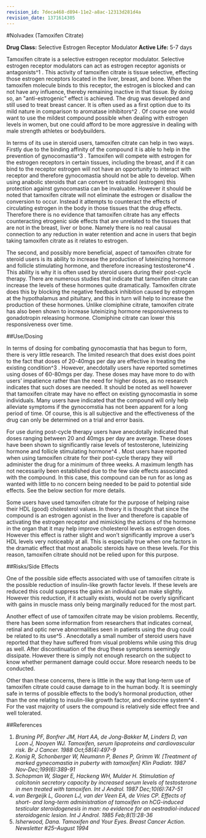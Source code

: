```yaml
---
revision_id: 7deca468-d894-11e2-a8ac-12313d281d4a
revision_date: 1371614305
---
```


#Nolvadex (Tamoxifen Citrate)

**Drug Class:** Selective Estrogen Receptor Modulator
**Active Life:** 5-7 days

Tamoxifen citrate is a selective estrogen receptor modulator. Selective estrogen receptor modulators can act as estrogen receptor agonists or antagonists^1 . This activity of tamoxifen citrate is tissue selective, effecting those estrogen receptors located in the liver, breast, and bone. When the tamoxifen molecule binds to this receptor, the estrogen is blocked and can not have any influence, thereby remaining inactive in that tissue. By doing so, an "anti-estrogenic" effect is achieved. The drug was developed and still used to treat breast cancer. It is often used as a first option due to its mild nature in comparison to aromatase inhibitors^2 . Of course one would want to use the mildest compound possible when dealing with estrogen levels in women, but one could afford to be more aggressive in dealing with male strength athletes or bodybuilders. 

In terms of its use in steroid users, tamoxifen citrate can help in two ways. Firstly due to the binding affinity of the compound it is able to help in the prevention of gynocomastia^3 . Tamoxifen will compete with estrogen for the estrogen receptors in certain tissues, including the breast, and if it can bind to the receptor estrogen will not have an opportunity to interact with receptor and therefore gynocomastia should not be able to develop. When using anabolic steroids that can convert to estradiol (estrogen) this protection against gynocomastia can be invaluable. However it should be noted that tamoxifen citrate will not eliminate the estrogen or disallow the conversion to occur. Instead it attempts to counteract the effects of circulating estrogen in the body in those tissues that the drug effects. Therefore there is no evidence that tamoxifen citrate has any effects counteracting etrogenic side effects that are unrelated to the tissues that are not in the breast, liver or bone. Namely there is no real causal connection to any reduction in water retention and acne in users that begin taking tamoxifen citrate as it relates to estrogen.

The second, and possibly more beneficial, aspect of tamoxifen citrate for steroid users is its ability to increase the production of luteinizing hormone and follicle stimulating hormone, and therefore increasing testosterone^4 . This ability is why it is often used by steroid users during their post-cycle therapy. There are numerous studies that indicate that tamoxifen citrate can increase the levels of these hormones quite dramatically. Tamoxifen citrate does this by blocking the negative feedback inhibition caused by estrogen at the hypothalamus and pituitary, and this in turn will help to increase the production of these hormones. Unlike clomiphine citrate, tamoxifen citrate has also been shown to increase luteinizing hormone responsiveness to gonadotropin releasing hormone. Clomiphine citrate can lower this responsiveness over time. 

##Use/Dosing

In terms of dosing for combating gynocomastia that has begun to form, there is very little research. The limited research that does exist does point to the fact that doses of 20-40mgs per day are effective in treating the existing condition^3 . However, anecdotally users have reported sometimes using doses of 60-80mgs per day. These doses may have more to do with users’ impatience rather than the need for higher doses, as no research indicates that such doses are needed. It should be noted as well however that tamoxifen citrate may have no effect on existing gynocomastia in some individuals. Many users have indicated that the compound will only help alleviate symptoms if the gynocomstia has not been apparent for a long period of time. Of course, this is all subjective and the effectiveness of the drug can only be determined on a trial and error basis. 

For use during post-cycle therapy users have anecdotally indicated that doses ranging between 20 and 40mgs per day are average. These doses have been shown to significantly raise levels of testosterone, luteinizing hormone and follicle stimulating hormone^4 . Most users have reported when using tamoxifen citrate for their post-cycle therapy they will administer the drug for a minimum of three weeks. A maximum length has not necessarily been established due to the few side effects associated with the compound. In this case, this compound can be run for as long as wanted with little to no concern being needed to be paid to potential side effects. See the below section for more details. 

Some users have used tamoxifen citrate for the purpose of helping raise their HDL (good) cholesterol values. In theory it is thought that since the compound is an estrogen agonist in the liver and therefore is capable of activating the estrogen receptor and mimicking the actions of the hormone in the organ that it may help improve cholesterol levels as estrogen does. However this effect is rather slight and won’t significantly improve a user’s HDL levels very noticeably at all. This is especially true when one factors in the dramatic effect that most anabolic steroids have on these levels. For this reason, tamoxifen citrate should not be relied upon for this purpose. 

##Risks/Side Effects

One of the possible side effects associated with use of tamoxifen citrate is the possible reduction of insulin-like growth factor levels. If these levels are reduced this could suppress the gains an individual can make slightly. However this reduction, if it actually exists, would not be overly significant with gains in muscle mass only being marginally reduced for the most part. 

Another effect of use of tamoxifen citrate may be vision problems. Recently, there has been some information from researchers that indicates corneal, retinal and optic nerve abnormalities seen in patients using the drug could be related to its use^5 . Anecdotally a small number of steroid users have reported that they have suffered from visual problems while using this drug as well. After discontinuation of the drug these symptoms seemingly dissipate. However there is simply not enough research on the subject to know whether permanent damage could occur. More research needs to be conducted. 

Other than these concerns, there is little in the way that long-term use of tamoxifen citrate could cause damage to in the human body. It is seemingly safe in terms of possible effects to the body’s hormonal production, other than the one relating to insulin-like growth factor, and endocrine system^4 . For the vast majority of users the compound is relatively side effect free and well tolerated. 

##References

1. *Bruning PF, Bonfrer JM, Hart AA, de Jong-Bakker M, Linders D, van Loon J, Nooyen WJ. Tamoxifen, serum lipoproteins and cardiovascular risk. Br J Cancer. 1988 Oct;58(4):497-9*
2. *Konig R, Schonberger W, Neumann P, Benes P, Grimm W. [Treatment of marked gynecomastia in puberty with tamoxifen] Klin Padiatr. 1987 Nov-Dec;199(6):389-91*
3. *Schopman W, Slager E, Hackeng WH, Mulder H. Stimulation of calcitonin secretory capacity by increased serum levels of testosterone in men treated with tamoxifen. Int J Androl. 1987 Dec;10(6):747-51*
4. *van Bergeijk L, Gooren LJ, van der Veen EA, de Vries CP. Effects of short- and long-term administration of tamoxifen on hCG-induced testicular steroidogenesis in man: no evidence for an oestradiol-induced steroidogenic lesion. Int J Androl. 1985 Feb;8(1):28-36*
5. *Isherwood, Dana. Tamoxifen and Your Eyes. Breast Cancer Action. Newsletter #25–August 1994*